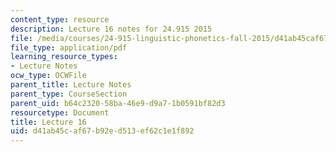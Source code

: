 ```yaml
---
content_type: resource
description: Lecture 16 notes for 24.915 2015
file: /media/courses/24-915-linguistic-phonetics-fall-2015/d41ab45caf67b92ed513ef62c1e1f892_MIT24_915F15_lec16.pdf
file_type: application/pdf
learning_resource_types:
- Lecture Notes
ocw_type: OCWFile
parent_title: Lecture Notes
parent_type: CourseSection
parent_uid: b64c2320-58ba-46e9-d9a7-1b0591bf82d3
resourcetype: Document
title: Lecture 16
uid: d41ab45c-af67-b92e-d513-ef62c1e1f892
---
```

